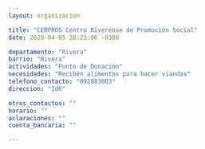 ```yaml
---
layout: organizacion

title: "CERPROS Centro Riverense de Promoción Social"
date: 2020-04-05 20:23:06 -0300

departamento: "Rivera"
barrio: "Rivera"
actividades: "Punto de Donación"
necesidades: "Reciben alimentos para hacer viandas"
telefono_contacto: "092883003"
direccion: "IdR"

otros_contactos: ""
horario: ""
aclaraciones: ""
cuenta_bancaria: ""

---
```

